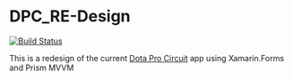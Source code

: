 # DPC_RE-Design

[![Build Status](https://applicationslearning.visualstudio.com/dpc_app/_apis/build/status/jbtamaresgit.DPC_RE-Design?branchName=master)](https://applicationslearning.visualstudio.com/dpc_app/_build/latest?definitionId=5&branchName=master)

This is a redesign of the current [Dota Pro Circuit](https://play.google.com/store/apps/details?id=com.valvesoftware.dota.dpc&hl=en&gl=US) app using Xamarin.Forms and Prism MVVM
